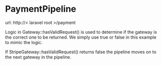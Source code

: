 # PaymentPipeline

url: http://< laravel root >/payment


Logic in Gateway::hasValidRequest() is used to determine if the gateway is the correct one to be returned. We simply use true or false in this example to mimic the logic.

If StripeGateway::hasValidRequest() returns false the pipeline moves on to the next gateway in the pipeline.
